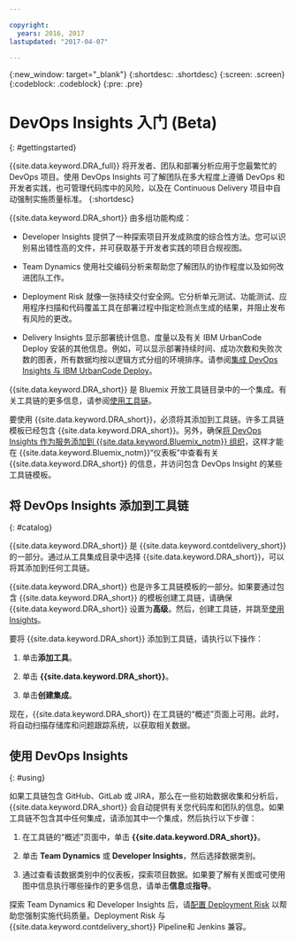 ```yaml
---

copyright:
  years: 2016, 2017
lastupdated: "2017-04-07"

---
```


{:new_window: target="_blank"}
{:shortdesc: .shortdesc}
{:screen: .screen}
{:codeblock: .codeblock}
{:pre: .pre}

# DevOps Insights 入门 (Beta)
{: #gettingstarted}

{{site.data.keyword.DRA_full}} 将开发者、团队和部署分析应用于您最繁忙的 DevOps 项目。使用 DevOps Insights 可了解团队在多大程度上遵循 DevOps 和开发者实践，也可管理代码库中的风险，以及在 Continuous Delivery 项目中自动强制实施质量标准。
{:shortdesc}

{{site.data.keyword.DRA_short}} 由多组功能构成：

   * Developer Insights 提供了一种探索项目开发成熟度的综合性方法。您可以识别易出错性高的文件，并可获取基于开发者实践的项目合规视图。


   * Team Dynamics 使用社交编码分析来帮助您了解团队的协作程度以及如何改进团队工作。

   * Deployment Risk 就像一张持续交付安全网。它分析单元测试、功能测试、应用程序扫描和代码覆盖工具在部署过程中指定检测点生成的结果，并阻止发布有风险的更改。

   * Delivery Insights 显示部署统计信息、度量以及有关 IBM UrbanCode Deploy 安装的其他信息。例如，可以显示部署持续时间、成功次数和失败次数的图表，所有数据均按以逻辑方式分组的环境排序。请参阅[集成 DevOps Insights 与 IBM UrbanCode Deploy](/docs/services/DevOpsInsights/uc_insights_overview.html)。

{{site.data.keyword.DRA_short}} 是 Bluemix 开放工具链目录中的一个集成。有关工具链的更多信息，请参阅[使用工具链](/docs/services/ContinuousDelivery/toolchains_working.html)。

要使用 {{site.data.keyword.DRA_short}}，必须将其添加到工具链。许多工具链模板已经包含 {{site.data.keyword.DRA_short}}。另外，确保[将 DevOps Insights 作为服务添加到 {{site.data.keyword.Bluemix_notm}} 组织](/docs/services/reqnsi.html)，这样才能在 {{site.data.keyword.Bluemix_notm}}“仪表板”中查看有关 {{site.data.keyword.DRA_short}} 的信息，并访问包含 DevOps Insight 的某些工具链模板。  

## 将 DevOps Insights 添加到工具链
{: #catalog}

{{site.data.keyword.DRA_short}} 是 {{site.data.keyword.contdelivery_short}} 的一部分。通过从工具集成目录中选择 {{site.data.keyword.DRA_short}}，可以将其添加到任何工具链。

{{site.data.keyword.DRA_short}} 也是许多工具链模板的一部分。如果要通过包含 {{site.data.keyword.DRA_short}} 的模板创建工具链，请确保 {{site.data.keyword.DRA_short}} 设置为**高级**。然后，创建工具链，并跳至[使用 Insights](/docs/services/DevOpsInsights/index.html#using)。

要将 {{site.data.keyword.DRA_short}} 添加到工具链，请执行以下操作：

1. 单击**添加工具**。

2. 单击 **{{site.data.keyword.DRA_short}}**。

3. 单击**创建集成**。

现在，{{site.data.keyword.DRA_short}} 在工具链的“概述”页面上可用。此时，将自动扫描存储库和问题跟踪系统，以获取相关数据。 

## 使用 DevOps Insights
{: #using}

如果工具链包含 GitHub、GitLab 或 JIRA，那么在一些初始数据收集和分析后，{{site.data.keyword.DRA_short}} 会自动提供有关您代码库和团队的信息。如果工具链不包含其中任何集成，请添加其中一个集成，然后执行以下步骤：

1. 在工具链的“概述”页面中，单击 **{{site.data.keyword.DRA_short}}**。

2. 单击 **Team Dynamics** 或 **Developer Insights**，然后选择数据类别。 

3. 通过查看该数据类别中的仪表板，探索项目数据。如果要了解有关图或可使用图中信息执行哪些操作的更多信息，请单击**信息**或**指导**。

探索 Team Dynamics 和 Developer Insights 后，请[配置 Deployment Risk](/docs/services/DevOpsInsights/insights_risk.html) 以帮助您强制实施代码质量。Deployment Risk 与 {{site.data.keyword.contdelivery_short}} Pipeline和 Jenkins 兼容。   

